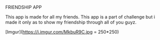 FRIENDSHIP APP

This app is made for all my friends. This app is a part of challenge but i made it only as to show my friendship through all of you guyz.


[Imgur](https://i.imgur.com/MkbuR9C.jpg = 250*250)


